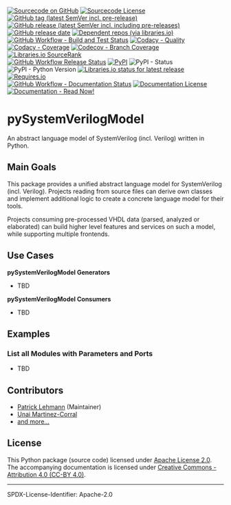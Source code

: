 [![Sourcecode on GitHub](https://img.shields.io/badge/edaa--org-pySystemVerilogModel-323131.svg?logo=github&longCache=true)](https://github.com/edaa-org/pySystemVerilogModel)
[![Sourcecode License](https://img.shields.io/pypi/l/pySystemVerilogModel?logo=GitHub&label=code%20license)](LICENSE.md)
[![GitHub tag (latest SemVer incl. pre-release)](https://img.shields.io/github/v/tag/edaa-org/pySystemVerilogModel?logo=GitHub&include_prereleases)](https://github.com/edaa-org/pySystemVerilogModel/tags)
[![GitHub release (latest SemVer incl. including pre-releases)](https://img.shields.io/github/v/release/edaa-org/pySystemVerilogModel?logo=GitHub&include_prereleases)](https://github.com/edaa-org/pySystemVerilogModel/releases/latest)
[![GitHub release date](https://img.shields.io/github/release-date/edaa-org/pySystemVerilogModel?logo=GitHub&)](https://github.com/edaa-org/pySystemVerilogModel/releases)
[![Dependent repos (via libraries.io)](https://img.shields.io/librariesio/dependent-repos/pypi/pySystemVerilogModel?logo=GitHub)](https://github.com/edaa-org/pySystemVerilogModel/network/dependents)  
[![GitHub Workflow - Build and Test Status](https://img.shields.io/github/workflow/status/edaa-org/pySystemVerilogModel/Test%20and%20Coverage?label=build%20and%20test&logo=GitHub%20Actions&logoColor=FFFFFF)](https://github.com/edaa-org/pySystemVerilogModel/actions?query=workflow%3A%22Test+and+Coverage%22)
[![Codacy - Quality](https://img.shields.io/codacy/grade/39d312bf98244961975559f141c3e000?logo=Codacy)](https://app.codacy.com/gh/edaa-org/pySystemVerilogModel)
[![Codacy - Coverage](https://img.shields.io/codacy/coverage/39d312bf98244961975559f141c3e000?logo=Codacy)](https://app.codacy.com/gh/edaa-org/pySystemVerilogModel)
[![Codecov - Branch Coverage](https://img.shields.io/codecov/c/github/edaa-org/pySystemVerilogModel?logo=Codecov)](https://codecov.io/gh/edaa-org/pySystemVerilogModel)
[![Libraries.io SourceRank](https://img.shields.io/librariesio/sourcerank/pypi/pySystemVerilogModel)](https://libraries.io/github/edaa-org/pySystemVerilogModel/sourcerank)  
[![GitHub Workflow Release Status](https://img.shields.io/github/workflow/status/edaa-org/pySystemVerilogModel/Release?label=release&logo=GitHub%20Actions&logoColor=FFFFFF)](https://github.com/edaa-org/pySystemVerilogModel/actions?query=workflow%3A%22Release%22)
[![PyPI](https://img.shields.io/pypi/v/pySystemVerilogModel?logo=PyPI&logoColor=FBE072)](https://pypi.org/project/pySystemVerilogModel/)
![PyPI - Status](https://img.shields.io/pypi/status/pySystemVerilogModel?logo=PyPI&logoColor=FBE072)
![PyPI - Python Version](https://img.shields.io/pypi/pyversions/pySystemVerilogModel?logo=PyPI&logoColor=FBE072)
[![Libraries.io status for latest release](https://img.shields.io/librariesio/release/pypi/pySystemVerilogModel)](https://libraries.io/github/edaa-org/pySystemVerilogModel)
[![Requires.io](https://img.shields.io/requires/github/edaa-org/pySystemVerilogModel)](https://requires.io/github/EDAA-ORG/pySystemVerilogModel/requirements/?branch=main)  
[![GitHub Workflow - Documentation Status](https://img.shields.io/github/workflow/status/edaa-org/pySystemVerilogModel/Documentation?label=documentation&logo=GitHub%20Actions&logoColor=FFFFFF)](https://github.com/edaa-org/pySystemVerilogModel/actions?query=workflow%3A%22Documentation%22)
[![Documentation License](https://img.shields.io/badge/doc%20license-CC--BY%204.0-green)](LICENSE.md)
[![Documentation - Read Now!](https://img.shields.io/badge/doc-read%20now%20%E2%9E%94-blueviolet)](https://edaa-org.github.io/pySystemVerilogModel/)

# pySystemVerilogModel

An abstract language model of SystemVerilog (incl. Verilog) written in Python.

## Main Goals
This package provides a unified abstract language model for SystemVerilog (incl.
Verilog). Projects reading from source files can derive own classes and implement
additional logic to create a concrete language model for their tools.

Projects consuming pre-processed VHDL data (parsed, analyzed or elaborated) can
build higher level features and services on such a model, while supporting multiple
frontends.


## Use Cases
**pySystemVerilogModel Generators**
* TBD

**pySystemVerilogModel Consumers**
* TBD


## Examples
### List all Modules with Parameters and Ports
* TBD




## Contributors
* [Patrick Lehmann](https://github.com/Paebbels) (Maintainer)
* [Unai Martinez-Corral](https://github.com/umarcor)
* [and more...](https://github.com/VHDL/pySystemVerilogModel/graphs/contributors)


## License

This Python package (source code) licensed under [Apache License 2.0](LICENSE.md).  
The accompanying documentation is licensed under [Creative Commons - Attribution 4.0 (CC-BY 4.0)](doc/Doc-License.rst).

-------------------------
SPDX-License-Identifier: Apache-2.0
